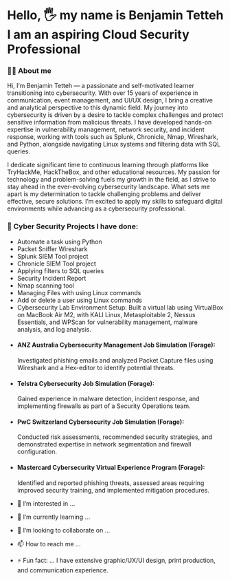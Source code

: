 # Hello, 🖐️ my name is Benjamin Tetteh I am an aspiring Cloud Security Professional

### 👨‍💻 About me
Hi, I’m Benjamin Tetteh — a passionate and self-motivated learner transitioning into cybersecurity. 
With over 15 years of experience in communication, event management, and UI/UX design, 
I bring a creative and analytical perspective to this dynamic field. My journey into cybersecurity is driven by 
a desire to tackle complex challenges and protect sensitive information from malicious threats. 
I have developed hands-on expertise in vulnerability management, network security, and incident response, 
working with tools such as Splunk, Chronicle, Nmap, Wireshark, and Python, alongside navigating Linux systems and filtering data with SQL queries.

I dedicate significant time to continuous learning through platforms like TryHackMe, HackTheBox, and other educational resources. 
My passion for technology and problem-solving fuels my growth in the field, as I strive to stay ahead in the ever-evolving cybersecurity landscape. 
What sets me apart is my determination to tackle challenging problems and deliver effective, secure solutions. I’m excited to apply my skills to 
safeguard digital environments while advancing as a cybersecurity professional.


### 🔐 Cyber Security Projects I have done:

* Automate a task using Python
* Packet Sniffer Wireshark
* Splunk SIEM Tool project
* Chronicle SIEM Tool project
* Applying filters to SQL queries
* Security Incident Report
* Nmap scanning tool
* Managing Files with using Linux commands
* Add or delete a user using Linux commands
* Cybersecurity Lab Environment Setup: Built a virtual lab using VirtualBox on MacBook Air M2, with KALI Linux, Metasploitable 2, Nessus Essentials, and WPScan for vulnerability 
  management, malware analysis, and log analysis.
* #### ANZ Australia Cybersecurity Management Job Simulation (Forage):
  Investigated phishing emails and analyzed Packet Capture files using Wireshark and a Hex-editor to identify potential threats.
* #### Telstra Cybersecurity Job Simulation (Forage):
  Gained experience in malware detection, incident response, and implementing firewalls as part of a Security Operations team.
* #### PwC Switzerland Cybersecurity Job Simulation (Forage):
  Conducted risk assessments, recommended security strategies, and demonstrated expertise in network segmentation and firewall configuration.
* #### Mastercard Cybersecurity Virtual Experience Program (Forage):
  Identified and reported phishing threats, assessed areas requiring improved security training, and implemented mitigation procedures.






- 👀 I’m interested in ...
- 🌱 I’m currently learning ...
- 💞️ I’m looking to collaborate on ...
- 📫 How to reach me ...

- ⚡ Fun fact: ... I have extensive graphic/UX/UI design, print production, and communication experience.

<!---
BenjaminTetteh/BenjaminTetteh is a ✨ special ✨ repository because its `README.md` (this file) appears on your GitHub profile.
You can click the Preview link to take a look at your changes.
--->
